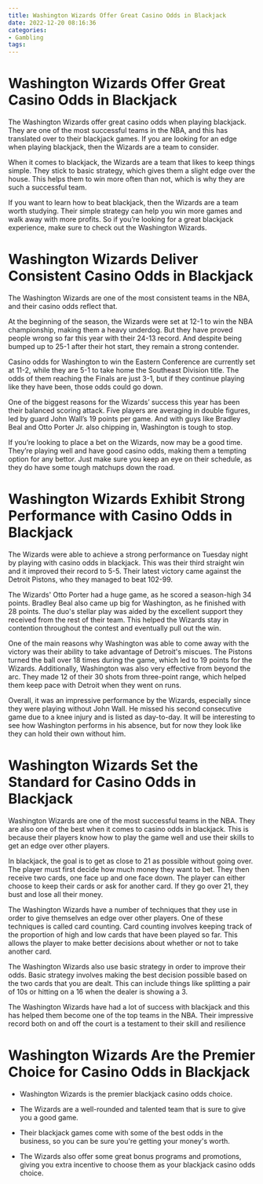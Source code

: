 ```yaml
---
title: Washington Wizards Offer Great Casino Odds in Blackjack
date: 2022-12-20 08:16:36
categories:
- Gambling
tags:
---
```



#  Washington Wizards Offer Great Casino Odds in Blackjack

The Washington Wizards offer great casino odds when playing blackjack. They are one of the most successful teams in the NBA, and this has translated over to their blackjack games. If you are looking for an edge when playing blackjack, then the Wizards are a team to consider.

When it comes to blackjack, the Wizards are a team that likes to keep things simple. They stick to basic strategy, which gives them a slight edge over the house. This helps them to win more often than not, which is why they are such a successful team.

If you want to learn how to beat blackjack, then the Wizards are a team worth studying. Their simple strategy can help you win more games and walk away with more profits. So if you’re looking for a great blackjack experience, make sure to check out the Washington Wizards.

#  Washington Wizards Deliver Consistent Casino Odds in Blackjack 

The Washington Wizards are one of the most consistent teams in the NBA, and their casino odds reflect that.

At the beginning of the season, the Wizards were set at 12-1 to win the NBA championship, making them a heavy underdog. But they have proved people wrong so far this year with their 24-13 record. And despite being bumped up to 25-1 after their hot start, they remain a strong contender.

Casino odds for Washington to win the Eastern Conference are currently set at 11-2, while they are 5-1 to take home the Southeast Division title. The odds of them reaching the Finals are just 3-1, but if they continue playing like they have been, those odds could go down.

One of the biggest reasons for the Wizards’ success this year has been their balanced scoring attack. Five players are averaging in double figures, led by guard John Wall’s 19 points per game. And with guys like Bradley Beal and Otto Porter Jr. also chipping in, Washington is tough to stop.

If you’re looking to place a bet on the Wizards, now may be a good time. They’re playing well and have good casino odds, making them a tempting option for any bettor. Just make sure you keep an eye on their schedule, as they do have some tough matchups down the road.

#  Washington Wizards Exhibit Strong Performance with Casino Odds in Blackjack 

The Wizards were able to achieve a strong performance on Tuesday night by playing with casino odds in blackjack. This was their third straight win and it improved their record to 5-5. Their latest victory came against the Detroit Pistons, who they managed to beat 102-99.

The Wizards' Otto Porter had a huge game, as he scored a season-high 34 points. Bradley Beal also came up big for Washington, as he finished with 28 points. The duo's stellar play was aided by the excellent support they received from the rest of their team. This helped the Wizards stay in contention throughout the contest and eventually pull out the win.

One of the main reasons why Washington was able to come away with the victory was their ability to take advantage of Detroit's miscues. The Pistons turned the ball over 18 times during the game, which led to 19 points for the Wizards. Additionally, Washington was also very effective from beyond the arc. They made 12 of their 30 shots from three-point range, which helped them keep pace with Detroit when they went on runs.

Overall, it was an impressive performance by the Wizards, especially since they were playing without John Wall. He missed his second consecutive game due to a knee injury and is listed as day-to-day. It will be interesting to see how Washington performs in his absence, but for now they look like they can hold their own without him.

#  Washington Wizards Set the Standard for Casino Odds in Blackjack 

Washington Wizards are one of the most successful teams in the NBA. They are also one of the best when it comes to casino odds in blackjack. This is because their players know how to play the game well and use their skills to get an edge over other players.

In blackjack, the goal is to get as close to 21 as possible without going over. The player must first decide how much money they want to bet. They then receive two cards, one face up and one face down. The player can either choose to keep their cards or ask for another card. If they go over 21, they bust and lose all their money.

The Washington Wizards have a number of techniques that they use in order to give themselves an edge over other players. One of these techniques is called card counting. Card counting involves keeping track of the proportion of high and low cards that have been played so far. This allows the player to make better decisions about whether or not to take another card.

The Washington Wizards also use basic strategy in order to improve their odds. Basic strategy involves making the best decision possible based on the two cards that you are dealt. This can include things like splitting a pair of 10s or hitting on a 16 when the dealer is showing a 3.

The Washington Wizards have had a lot of success with blackjack and this has helped them become one of the top teams in the NBA. Their impressive record both on and off the court is a testament to their skill and resilience

#  Washington Wizards Are the Premier Choice for Casino Odds in Blackjack

* Washington Wizards is the premier blackjack casino odds choice.

* The Wizards are a well-rounded and talented team that is sure to give you a good game.

* Their blackjack games come with some of the best odds in the business, so you can be sure you're getting your money's worth.

* The Wizards also offer some great bonus programs and promotions, giving you extra incentive to choose them as your blackjack casino odds choice.